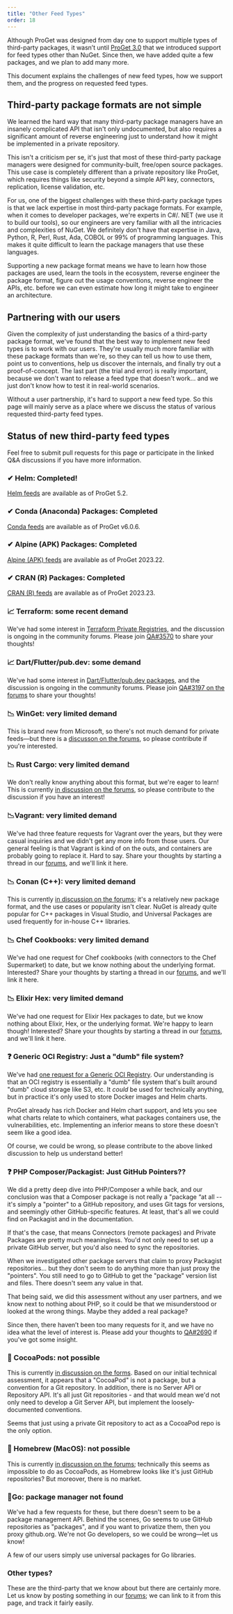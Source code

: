 ```yaml
---
title: "Other Feed Types"
order: 18
---
```


Although ProGet was designed from day one to support multiple types of third-party packages, it wasn’t until [ProGet 3.0](https://inedo.com/products/roadmap/proget) that we introduced support for feed types other than NuGet. Since then, we have added quite a few packages, and we plan to add many more.

This document explains the challenges of new feed types, how we support them, and the progress on requested feed types.

## Third-party package formats are not simple

We learned the hard way that many third-party package managers have an insanely complicated API that isn't only undocumented, but also requires a significant amount of reverse engineering just to understand how it might be implemented in a private repository.

This isn't a criticism per se, it's just that most of these third-party package managers were designed for community-built, free/open source packages. This use case is completely different than a private repository like ProGet, which requires things like security beyond a simple API key, connectors, replication, license validation, etc.

For us, one of the biggest challenges with these third-party package types is that we lack expertise in most third-party package formats. For example, when it comes to developer packages, we're experts in C#/. NET (we use it to build our tools), so our engineers are very familiar with all the intricacies and complexities of NuGet. We definitely don't have that expertise in Java, Python, R, Perl, Rust, Ada, COBOL or 99% of programming languages. This makes it quite difficult to learn the package managers that use these languages.

Supporting a new package format means we have to learn how those packages are used, learn the tools in the ecosystem, reverse engineer the package format, figure out the usage conventions, reverse engineer the APIs, etc. before we can even estimate how long it might take to engineer an architecture.


## Partnering with our users

Given the complexity of just understanding the basics of a third-party package format, we've found that the best way to implement new feed types is to work with our users. They're usually much more familiar with these package formats than we're, so they can tell us how to use them, point us to conventions, help us discover the internals, and finally try out a proof-of-concept. The last part (the trial and error) is really important, because we don't want to release a feed type that doesn't work... and we just don't know how to test it in real-world scenarios.

Without a user partnership, it's hard to support a new feed type. So this page will mainly serve as a place where we discuss the status of various requested third-party feed types.


## Status of new third-party feed types
Feel free to submit pull requests for this page or participate in the linked Q&A discussions if you have more information.

### ✔ Helm: Completed!
[Helm feeds](/docs/proget/feeds/helm) are available as of ProGet 5.2.

### ✔ Conda (Anaconda) Packages: Completed
 [Conda feeds](/docs/proget/feeds/python-conda) are available as of ProGet v6.0.6.
 
 ### ✔ Alpine (APK) Packages: Completed
 [Alpine (APK) feeds](/docs/proget/feeds/alpine) are available as of ProGet 2023.22.
 
### ✔ CRAN (R) Packages: Completed
 [CRAN (R) feeds](/docs/proget/feeds/cran) are available as of ProGet 2023.23.

### 📈 Terraform: some recent demand
We've had some interest in [Terraform Private Registries](https://www.terraform.io/registry/private), and the discussion is ongoing in the community forums.  Please join [QA#3570](https://forums.inedo.com/topic/3570) to share your thoughts!

### 📈 Dart/Flutter/pub.dev: some demand 

We've had some interest in [Dart/Flutter/pub.dev packages](https://github.com/dart-lang/pub-dev), and the discussion is ongoing in the community forums. Please join [QA#3197 on the forums](https://forums.inedo.com/topic/3179) to share your thoughts!

### 📉 WinGet: very limited demand
This is brand new from Microsoft, so there's not much demand for private feeds—but there is a [discusson on the forums](https://forums.inedo.com/topic/3257), so please contribute if you're interested.

### 📉 Rust Cargo: very limited demand 

We don't really know anything about this format, but we're eager to learn! This is currently [in discussion on the forums](https://forums.inedo.com/topic/3246), so please contribute to the discussion if you have an interest!

### 📉Vagrant: very limited demand 

We've had three feature requests for Vagrant over the years, but they were casual inquiries and we didn't get any more info from those users. Our general feeling is that Vagrant is kind of on the outs, and containers are probably going to replace it. Hard to say. Share your thoughts by starting a thread in our [forums](https://forums.inedo.com/), and we'll link it here.


### 📉 Conan (C++): very limited demand 

This is currently [in discussion on the forums](https://forums.inedo.com/topic/2918); it's a relatively new package format, and the use cases or popularity isn't clear. NuGet is already quite popular for C++ packages in Visual Studio, and Universal Packages are used frequently for in-house C++ libraries. 

### 📉 Chef Cookbooks: very limited demand 

We've had one request for Chef cookbooks (with connectors to the Chef Supermarket) to date, but we know nothing about the underlying format. Interested? Share your thoughts by starting a thread in our [forums](https://forums.inedo.com/), and we'll link it here.

### 📉 Elixir Hex: very limited demand

We've had one request for Elixir Hex packages to date, but we know nothing about Elixir, Hex, or the underlying format. We're happy to learn though! Interested? Share your thoughts by starting a thread in our [forums](https://forums.inedo.com/), and we'll link it here.

### ❓ Generic OCI Registry: Just a "dumb" file system?

We've had [one request for a Generic OCI Registry](https://forums.inedo.com/topic/4256/oci-support). Our understanding is that an OCI registry is essentially a "dumb" file system that's built around "dumb" cloud storage like S3, etc. It *could* be used for technically anything, but in practice it's only used to store Docker images and Helm charts.

ProGet already has rich Docker and Helm chart support, and lets you see what charts relate to which containers, what packages containers use, the vulnerabilities, etc. Implementing an inferior means to store these doesn't seem like a good idea.

Of course, we could be wrong, so please contribute to the above linked discussion to help us understand better!

### ❓ PHP Composer/Packagist: Just GitHub Pointers??

We did a pretty deep dive into PHP/Composer a while back, and our conclusion was that a Composer package is not really a "package “at all -- it's simply a "pointer" to a GitHub repository, and uses Git tags for versions, and seemingly other GitHub-specific features. At least, that's all we could find on Packagist and in the documentation.

If that's the case, that means Connectors (remote packages) and Private Packages are pretty much meaningless. You'd not only need to set up a private GitHub server, but you'd also need to sync the repositories.

When we investigated other package servers that claim to proxy Packagist repositories... but they don't seem to do anything more than just proxy the "pointers". You still need to go to GitHub to get the "package" version list and files. There doesn't seem any value in that.

That being said, we did this assessment without any user partners, and we know next to nothing about PHP, so it could be that we misunderstood or looked at the wrong things. Maybe they added a real package? 

Since then, there haven’t been too many requests for it, and we have no idea what the level of interest is. Please add your thoughts to [QA#2690](https://inedo.com/support/questions/2690) if you've got some insight.

### 🚫 CocoaPods: not possible

This is currently [in discussion on the forms](https://forums.inedo.com/topic/4224). Based on our initial technical assessment, it appears that a "CocoaPod" is not a package, but a convention for a Git repository.  In addition, there is no Server API or Repository API. It's all just Git repositories - and that would mean we'd not only need to develop a Git Server API, but implement the loosely-documented conventions.

Seems that just using a private Git repository to act as a CocoaPod repo is the only option.

### 🚫 Homebrew (MacOS): not possible
This is currently [in discussion on the forums](https://forums.inedo.com/topic/3306); technically this seems as impossible to do as CocoaPods, as Homebrew looks like it's just  GitHub  repositories?  But moreover, there is no market.

### 🔎Go: package manager not found

We've had a few requests for these, but there doesn't seem to be a package management API. Behind the scenes, Go seems to use GitHub repositories as "packages", and if you want to privatize them, then you proxy github.org. We're not Go developers, so we could be wrong—let us know!

A few of our users simply use universal packages for Go libraries.

### Other types?

These are the third-party that we know about but there are certainly more. Let us know by posting something in our [forums](https://forums.inedo.com/); we can link to it from this page, and track it fairly easily. 
